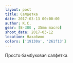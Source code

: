 ```yaml
---
layout: post
title: Салфетка
date: 2017-03-13 00:00:00
author: К.С.
gear: [E-300 , 35mm macro]
shoot_date: 2017-03-12
location: Нахабино
colors: ['19130a', '261f13']
---
```


Просто бамбуковая салфетка.
